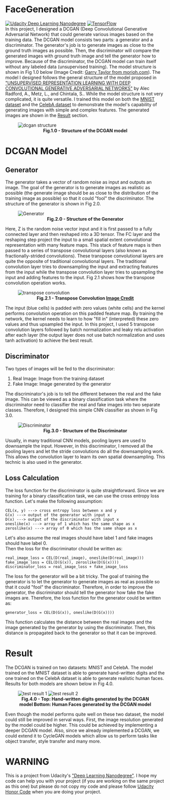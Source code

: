 # FaceGeneration
[![Udacity Deep Learning Nanodegree](https://img.shields.io/badge/Udacity-Deep%20Learning%20ND-deepskyblue?style=flat&logo=udacity)](https://www.udacity.com/course/deep-learning-nanodegree--nd101)
[![TensorFlow](https://img.shields.io/badge/%20-TensorFlow-grey?style=flat&logo=tensorflow)](https://www.tensorflow.org/) \
In this project, I designed a DCGAN (Deep Convolutional Generative Adversarial Network) that could generate various images based on the training data. 
The DCGAN model consists two parts: a generator and a discriminator. 
The generator's job is to generate images as close to the ground truth images as possible. 
Then, the discriminator will compare the generated images with ground truth image and tell the generator how to improve.
Because of the discriminator, the DCGAN model can train itself without any labeled data (unsupervised training).
The model structure is shown in Fig 1.0 below (Image Credit: [Garry Taylor from morioh.com](https://morioh.com/p/93609ebc63df)). 
The model I designed follows the general structure of the model proposed in ["UNSUPERVISED REPRESENTATION LEARNING WITH DEEP CONVOLUTIONAL GENERATIVE ADVERSARIAL NETWORKS"](https://arxiv.org/pdf/1511.06434.pdf) by Alec Radford, A., Metz, L., and Chintala, S..
While the model structure is not very complicated, it is quite versatile. 
I trained this model on both the [MNIST dataset](http://yann.lecun.com/exdb/mnist/) and the [CelebA dataset](http://mmlab.ie.cuhk.edu.hk/projects/CelebA.html) to demonstrate the model's capability of generating images with simple and complex features. 
The generated images are shown in the [Result](#result) section.
<figure>
<img src="https://github.com/xSegFaultx/FaceGeneration/raw/master/images/fig1.0.png" alt="dcgan structure">
<figcaption align = "center"><b>Fig.1.0 - Structure of the DCGAN model </b></figcaption>
</figure>

# DCGAN Model
## Generator
The generator takes a vector of random noise as input and outputs an image.
The goal of the generator is to generate images as realistic as possible (the generate image should be as close to the distribution of the training image as possible) so that it could "fool" the discriminator.
The structure of the generator is shown in Fig 2.0.
<figure>
<img src="https://github.com/xSegFaultx/FaceGeneration/raw/master/images/fig2.0.png" alt="Generator">
<figcaption align = "center"><b>Fig.2.0 - Structure of the Generator </b></figcaption>
</figure>
Here, Z is the random noise vector input and it is first passed to a fully connected layer and then reshaped into a 3D tensor. 
The FC layer and the reshaping step project the input to a small spatial extent convolutional representation with many feature maps. 
This stack of feature maps is then passed to a series of transpose convolutional layers (also known as fractionally-strided convolutions).
These transpose convolutional layers are quite the opposite of traditional convolutional layers. 
The traditional convolution layer tries to downsampling the input and extracting features from the input while the transpose convolution layer tries to upsampling the input and adding features to the input. 
Fig 2.1 shows how the transpose convolution operation works. 
<figure>
<img src="https://github.com/xSegFaultx/FaceGeneration/raw/master/images/fig2.1.gif" alt="transpose convolution">
<figcaption align = "center"><b>Fig.2.1 - Transpose Convolution <a href="https://github.com/vdumoulin/conv_arithmetic">Image Credit</a> </b></figcaption>
</figure>
The input (blue cells) is padded with zero values (white cells) and the kernel performs convolution operation on this padded feature map. 
By training the network, the kernel needs to learn to how "fill in" (interpreted) these zero values and thus upsampled the input. 
In this project, I used 5 transpose convolution layers followed by batch normalization and leaky relu activation after each layer (the output layer does not use batch normalization and uses tanh activation) to achieve the best result.

## Discriminator
Two types of images will be fed to the discriminator:
1. Real Image: Image from the training dataset
2. Fake Image: Image generated by the generator

The discriminator's job is to tell the different between the real and the fake image. 
This can be viewed as a binary classification task where the discriminator need to classifier the real and fake images into two separate classes. 
Therefore, I designed this simple CNN classifier as shown in Fig 3.0.
<figure>
<img src="https://github.com/xSegFaultx/FaceGeneration/raw/master/images/fig3.0.png" alt="Discriminator">
<figcaption align = "center"><b>Fig.3.0 - Structure of the Discriminator </b></figcaption>
</figure>
Usually, in many traditional CNN models, pooling layers are used to downsample the input. 
However, in this discriminator, I removed all the pooling layers and let the stride convolutions do all the downsampling work.
This allows the convolution layer to learn its own spatial downsampling.
This technic is also used in the generator.

## Loss Calculation
The loss function for the discriminator is quite straightforward. 
Since we are training for a binary classification task, we can use the cross entropy loss function. 
Let's make the following assumption:
```
CEL(x, y) ---> cross entropy loss between x and y
G(x) ---> output of the generator with input x
D(x) ---> output of the discriminator with input x
oneslike(x) ---> array of 1 which has the same shape as x
zeroslike(x) ---> array of 0 which has the same shape as x
```
Let's also assume the real images should have label 1 and fake images should have label 0. \
Then the loss for the discriminator chould be written as:
```
real_image_loss = CEL(D(real_image), oneslike(D(real_image)))
fake_image_loss = CEL(D(G(x)), zeroslike(D(G(x))))
discriminator_loss = real_image_loss + fake_image_loss
```
The loss for the generator will be a bit tricky. 
The goal of training the generator is to let the generator to generate images as real as possible so that it could "fool" the discriminator. 
Therefore, in order to improve the generator, the discriminator should tell the generator how fake the fake images are. 
Therefore, the loss function for the generator could be written as:
```
generator_loss = CEL(D(G(x)), oneslike(D(G(x))))
```
This function calculates the distance between the real images and the image generated by the generator by using the discriminator. 
Then, this distance is propagated back to the generator so that it can be improved.


# Result
The DCGAN is trained on two datasets: MNIST and CelebA. 
The model trained on the MNIST dataset is able to generate hand-written digits and the one trained on the CelebA dataset is able to generate realistic human faces. 
Results for both models are shown below in Fig 4.0.
<figure>
<img src="https://github.com/xSegFaultx/FaceGeneration/raw/master/images/fig4.0a.png" alt="test result 1">
<img src="https://github.com/xSegFaultx/FaceGeneration/raw/master/images/fig4.0b.png" alt="test result 2">
<figcaption align = "center"><b>Fig.4.0 - Top: Hand-written digits generated by the DCGAN model Bottom: Human Faces generated by the DCGAN model </b></figcaption>
</figure>
Even though the model performs quite well on these two dataset, the model could still be improved in serval ways. 
First, the image resolution generated by the model could be higher. 
This could be achieved by implementing a deeper DCGAN model. 
Also, since we already implemented a DCGAN, we could extend it to CycleGAN models which allow us to perform tasks like object transfer, style transfer and many more.

# WARNING
This is a project from Udacity's ["Deep Learning Nanodegree"](https://www.udacity.com/course/deep-learning-nanodegree--nd101). I hope my code can help you with your project (if you are working on the same project as this one) but please do not copy my code and please follow [Udacity Honor Code](https://www.udacity.com/legal/community-guidelines) when you are doing your project.

